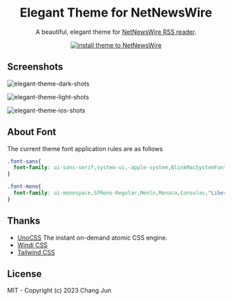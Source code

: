 <h1 align="center">Elegant Theme for NetNewsWire</h1>

<p align="center">A beautiful, elegant theme for <a href="https://netnewswire.com/">NetNewsWire RSS reader</a>.</p>
<p align="center">
  <a href="https://github.com/ChangJun2019/elegant-nnw/releases/download/v0.1.3/Elegant.nnwtheme.zip" alt="install theme">
    <img src="https://img.shields.io/badge/elegant--theme-downloads-00dd83" alt="install theme to NetNewsWire"></img>
  </a>
</p>


## Screenshots

![elegant-theme-dark-shots](https://github.com/ChangJun2019/elegant-nnw/assets/32004895/45f5d528-890e-40a6-af50-76d98ff11ac3)

![elegant-theme-light-shots](https://github.com/ChangJun2019/elegant-nnw/assets/32004895/708d0889-f247-48a5-ab4f-457f66d25b21)

![elegant-theme-ios-shots](https://github.com/ChangJun2019/elegant-nnw/assets/32004895/cb246b25-66d1-495e-b788-79cbf8fb0cf5)

## About Font

The current theme font application rules are as follows

```css
.font-sans{
  font-family: ui-sans-serif,system-ui,-apple-system,BlinkMacSystemFont,"Segoe UI",Roboto,"Helvetica Neue",Arial,"Noto Sans",sans-serif,"Apple Color Emoji","Segoe UI Emoji","Segoe UI Symbol","Noto Color Emoji";
}

.font-mono{
  font-family: ui-monospace,SFMono-Regular,Menlo,Monaco,Consolas,"Liberation Mono","Courier New",monospace
}
```

## Thanks

- [UnoCSS](https://github.com/unocss/unocss) The instant on-demand atomic CSS engine. 
- [Windi CSS](https://windicss.org/)
- [Tailwind CSS](https://tailwindcss.com/)


## License

MIT - Copyright (c) 2023 Chang Jun
